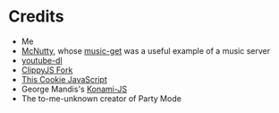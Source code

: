 Credits
=======

* Me
* [McNutty](https://github.com/mcnutty26), whose [music-get](https://github.com/mcnutty26/music-get) was a useful example of a music server
* [youtube-dl](http://rg3.github.io/youtube-dl/)
* [ClippyJS Fork](https://github.com/jasonsperske/clippy.js)
* [This Cookie JavaScript](https://www.quirksmode.org/js/cookies.html)
* George Mandis's [Konami-JS](http://konami-js.googlecode.com/)
* The to-me-unknown creator of Party Mode